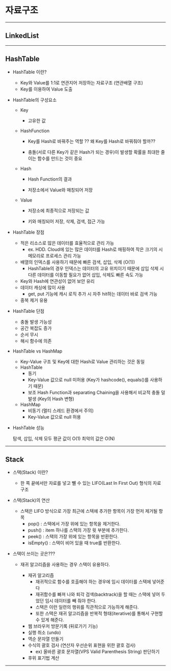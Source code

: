 
# 자료구조
---
## LinkedList
---

## HashTable

* HashTable 이란?

  * Key와 Value를 1:1로 연관지어 저장하는 자료구조 (연관배열 구조)
  * Key를 이용하여 Value 도출

* HashTable의 구성요소

  * Key

    * 고유한 값

  * HashFunction

    * Key를 Hash로 바꿔주는 역할   ?? 왜 Key를 Hash로 바꿔줘야 할까??
    
    *  충돌(서로 다른 Key가 같은 Hash가 되는 경우)이 발생할 확률을 최대한 줄이는 함수를 만드는 것이 중요

  * Hash

    * Hash Function의 결과

    * 저장소에서 Value와 매칭되어 저장

  * Value

    * 저장소에 최종적으로 저장되는 값

    * 키와 매칭되어 저장, 삭제, 검색, 접근 가능
    
* HashTable 장점

  * 적은 리소스로 많은 데이터를 효율적으로 관리 가능
    * ex. HDD. Cloud에 있는 많은 데이터를 Hash로 매핑하여 작은 크기의 시 메모리로 프로세스 관리 가능
  * 배열의 인덱스를 사용하기 때문에 빠른 검색, 삽입, 삭제 (O(1))
    * HashTable의 경우 인덱스는 데이터의 고유 위치이기 때문에 삽입 삭제 시 다른 데이터를 이동할 필요가 없어 삽입, 삭제도 빠른 속도 가능
  * Key와 Hash에 연관성이 없어 보안 유리
  * 데이터 캐싱에 많이 사용
    * get, put 기능에 캐시 로직 추가 시 자주 hit하는 데이터 바로 검색 가능
  * 중복 제거 유용

* HashTable 단점
  * 충돌 발생 가능성
  * 공간 복잡도 증가
  * 순서 무시
  * 해시 함수에 의존
  
* HashTable vs HashMap
  * Key-Value 구조 및 Key에 대한 Hash로 Value 관리하는 것은 동일
  * HashTable
    * 동기
    * Key-Value 값으로 null 미허용 (Key가 hashcode(), equals()를 사용하기 때문)
    * 보조 Hash Function과 separating Chaining을 사용해서 비교적 충돌 덜 발생 (Key의 Hash 변형)
  * HashMap
    * 비동기 (멀티 스레드 환경에서 주의)
    * Key-Value 값으로 null 허용

* HashTable 성능
  
  탐색, 삽입, 삭제 모두 평균 값이 O(1)
  최악의 값은 O(N)
  
    
---

## Stack

* 스택(Stack) 이란?
  * 한 쪽 끝에서만 자료를 넣고 뺄 수 있는 LIFO(Last In First Out) 형식의 자료 구조
  
* 스택(Stack)의 연산
  * 스택은 LIFO 방식으로 가장 최근에 스텍에 추가한 항목이 가장 먼저 제거될 항목
    * pop() : 스택에서 가장 위에 있는 항목을 제거한다.
    * push() : item 하나를 스택의 가장 윗 부분에 추가한다.
    * peek() : 스택의 가장 위에 있는 항목을 반환한다.
    * isEmpty() : 스택이 비어 있을 때 true를 반환한다.
    
* 스택이 쓰이는 곳은???
  * 재귀 알고리즘을 사용하는 경우 스택이 유용하다.
  
      * 재귀 알고리즘
        * 재귀적으로 함수를 호출해야 하는 경우에 임시 데이터를 스택에 넣어준다
        * 재귀함수를 빠져 나와 퇴각 검색(backtrack)을 할 때는 스택에 넣어 두었던 임시 데이터를 빼 줘야 한다.
        * 스택은 이런 일련의 행위를 직관적으로 가능하게 해준다.
        * 또한 스택은 재귀 알고리즘을 반복적 형태(iterative)를 통해서 구현할 수 있게 해준다.
      * 웹 브라우저 방문기록 (뒤로가기 기능)
      * 실행 취소 (undo)
      * 역순 문자열 만들기
      * 수식의 괄호 검사 (연산자 우선순위 표현을 위한 괄호 검사)
        * ex) 올바른 괄호 문자열(VPS Valid Parenthesis String) 판단하기
      * 후위 표기법 계산

---

